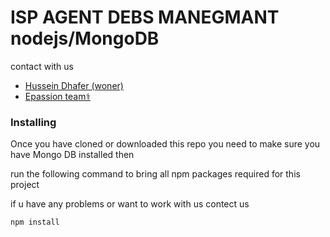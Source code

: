 # ISP AGENT DEBS MANEGMANT  nodejs/MongoDB

contact with us 

* [Hussein Dhafer (woner)](https://www.facebook.com/profile.php?id=100017377890778) 
* [Epassion team⚕](https://www.instagram.com/team_epassion/) 

### Installing

Once you have cloned or downloaded this repo you need to make sure you have Mongo DB installed then

run the following command to bring all npm packages required for this project

if u have any problems or want to work with us contect us 

```
npm install 
```
